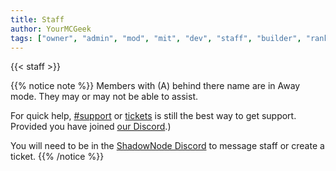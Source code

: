 ```yaml
---
title: Staff
author: YourMCGeek
tags: ["owner", "admin", "mod", "mit", "dev", "staff", "builder", "ranks"]
---
```

<!-- We ask that you refrain from editing this file as a community member. If you notice that a staff member is no longer at their rank mentioned in this file, please let us know in the Support Channel and it'll be updated. Thank you for understanding. --> 

{{< staff >}}


{{% notice note %}}
Members with (A) behind there name are in Away mode. They may or may not be able to assist.

For quick help, [#support](https://discordapp.com/channels/124188711603798016/379181828302700547) or [tickets](https://discordapp.com/channels/124188711603798016/379180312871043073) is still the best way to get support. Provided you have joined [our Discord](https://discord.shadownode.ca/).)

You will need to be in the [ShadowNode Discord](https://discord.shadownode.ca) to message staff or create a ticket.
{{% /notice %}}

[//]: # ()
[//]: # (# Staff Ranks and Responsibilities)

[//]: # (These are all of the staff ranks found ingame.)

[//]: # ()
[//]: # (### <span style="color: #FF55FF">Owner</span>)

[//]: # (This rank is for the ShadowNode owner only and will always be ShadowKitten. Has final say on anything.)

[//]: # ()
[//]: # (### <span style="color: #AA0000">Senior Administrator</span>)

[//]: # (These select members of our staff team get the dark red name colour. They are responsible in managing the staff team, discord server, and network. Hand picked by ShadowKitten, these members are some of the most trusted members in the entire network.)

[//]: # ()
[//]: # (### <span style="color: #FF5555">Administrator</span>)

[//]: # (Admins are responsible for managing the background functions of the servers, such as setting up new packs and managing the current ones. Furthermore, admins assist in the training of mods and helpers to ensure that our staff team is running at tip-top shape!)

[//]: # ()
[//]: # (### <span style="color: #1a7939">Moderator</span>)

[//]: # (Mods are represented by their dark green role in the Discord server. After proving themselves as MITs, they now have many more responsibilities such as enforcing bans, refunding items and fixing griefs. Most often you will see mods active in the support tickets section of our Discord making sure everything is running smoothly. )

[//]: # ()
[//]: # (### <span style="color: #25c059">Moderator in training &#40;MIT&#41;</span>)

[//]: # (MIT are identified by their light green colour in our Discord server. As the starting block of the staff team, MIT assist in game and in Discord by answering basic questions related to mods or server features. Furthermore, they can assist is most tickets like griefs and missing items. MIT are meant to learn about how the staff team is run, and how punishments are handled!)

[//]: # ()
[//]: # (### <span style="color: #FFAA00">Developer</span>)

[//]: # (Developers are the meat and potatoes of the networks. Creating, updating, and optimizing plugins, mods, and their respective packs, developers ensure that the servers are running as fast and smoothly as possible. They have Admin level permissions and write access to Shadownode's github/gitlab projects and more.)

[//]: # ()
[//]: # (### <span style="color: #FFFF55">Builders</span>)

[//]: # (Builders help create the vision that the staff team wants ShadowNode to be! Designing our spawns, hubs, and sometimes events, the builders put our ideas to life and allow us to have a beautiful network.)
